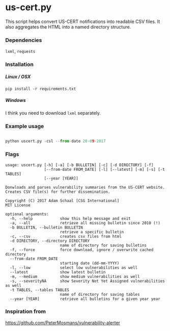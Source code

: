 # us-cert.py

This script helps convert US-CERT notifications into readable CSV files.  It also aggregates the HTML into a named directory structure.


### Dependencies

`lxml`, `requests`

### Installation


##### Linux / OSX
`pip install -r requirements.txt`

##### Windows
I think you need to download `lxml` separately.



### Example usage

```python

python uscert.py -csl --from-date 20-09-2017

```


### Flags

```
usage: uscert.py [-h] [-a] [-b BULLETIN] [-c] [-d DIRECTORY] [-f]
                 [--from-date FROM_DATE] [-l] [--latest] [-m] [-s] [-t TABLES]
                 [--year [YEAR]]

Donwloads and parses vulnerability summaries from the US-CERT website.
Creates CSV file(s) for further dissemination.

Copyright (C) 2017 Adam Schaal [CSG International]
MIT License

optional arguments:
  -h, --help            show this help message and exit
  -a, --all             retrieve all missing bulletin since 2010 (!)
  -b BULLETIN, --bulletin BULLETIN
                        retrieve a specific bulletin
  -c, --csv             creates csv files from html
  -d DIRECTORY, --directory DIRECTORY
                        name of directory for saving bulletins
  -f, --force           force download, ignore / overwrite cached directory
  --from-date FROM_DATE
                        starting date (dd-mm-YYYY)
  -l, --low             select low vulnerabilities as well
  --latest              show latest bulletin
  -m, --medium          show medium vulnerabilities as well
  -s, --severityNA      show Severity Not Yet Assigned vulnerabilities as well
  -t TABLES, --tables TABLES
                        name of directory for saving tables
  --year [YEAR]         retrieve all bulletins for a given year year
```


### Inspiration from
https://github.com/PeterMosmans/vulnerability-alerter

